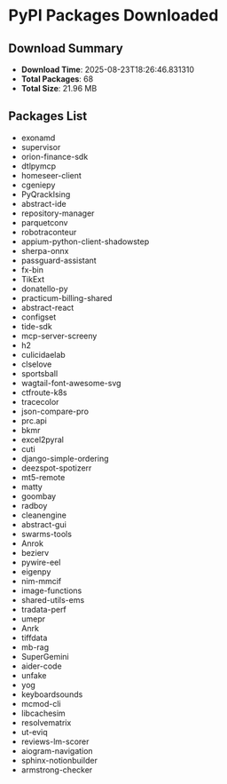 # PyPI Packages Downloaded

## Download Summary
- **Download Time**: 2025-08-23T18:26:46.831310
- **Total Packages**: 68
- **Total Size**: 21.96 MB

## Packages List
- exonamd
- supervisor
- orion-finance-sdk
- dtlpymcp
- homeseer-client
- cgeniepy
- PyQrackIsing
- abstract-ide
- repository-manager
- parquetconv
- robotraconteur
- appium-python-client-shadowstep
- sherpa-onnx
- passguard-assistant
- fx-bin
- TikExt
- donatello-py
- practicum-billing-shared
- abstract-react
- configset
- tide-sdk
- mcp-server-screeny
- h2
- culicidaelab
- clselove
- sportsball
- wagtail-font-awesome-svg
- ctfroute-k8s
- tracecolor
- json-compare-pro
- prc.api
- bkmr
- excel2pyral
- cuti
- django-simple-ordering
- deezspot-spotizerr
- mt5-remote
- matty
- goombay
- radboy
- cleanengine
- abstract-gui
- swarms-tools
- Anrok
- bezierv
- pywire-eel
- eigenpy
- nim-mmcif
- image-functions
- shared-utils-ems
- tradata-perf
- umepr
- Anrk
- tiffdata
- mb-rag
- SuperGemini
- aider-code
- unfake
- yog
- keyboardsounds
- mcmod-cli
- libcachesim
- resolvematrix
- ut-eviq
- reviews-lm-scorer
- aiogram-navigation
- sphinx-notionbuilder
- armstrong-checker
